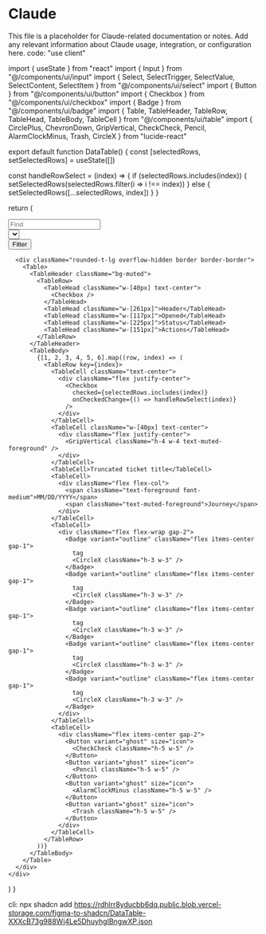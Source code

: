 # Claude

This file is a placeholder for Claude-related documentation or notes. Add any relevant information about Claude usage, integration, or configuration here.
code:
"use client"

import { useState } from "react"
import { Input } from "@/components/ui/input"
import { Select, SelectTrigger, SelectValue, SelectContent, SelectItem } from "@/components/ui/select"
import { Button } from "@/components/ui/button"
import { Checkbox } from "@/components/ui/checkbox"
import { Badge } from "@/components/ui/badge"
import { Table, TableHeader, TableRow, TableHead, TableBody, TableCell } from "@/components/ui/table"
import { CirclePlus, ChevronDown, GripVertical, CheckCheck, Pencil, AlarmClockMinus, Trash, CircleX } from "lucide-react"

export default function DataTable() {
  const [selectedRows, setSelectedRows] = useState([])

  const handleRowSelect = (index) => {
    if (selectedRows.includes(index)) {
      setSelectedRows(selectedRows.filter(i => i !== index))
    } else {
      setSelectedRows([...selectedRows, index])
    }
  }

  return (
    <div className="rounded-lg border border-border bg-card p-6 space-y-6 shadow-md">
      <div className="flex justify-between items-center">
        <div className="flex items-start gap-2">
          <div className="w-[249px]">
            <Input placeholder="Find" />
          </div>
          <Select>
            <SelectTrigger className="w-[142px]">
              <span className="text-muted-foreground">Columns</span>
              <ChevronDown className="h-4 w-4 text-muted-foreground" />
            </SelectTrigger>
            <SelectContent>
              <SelectItem value="all">All Columns</SelectItem>
              <SelectItem value="header">Header</SelectItem>
              <SelectItem value="opened">Opened</SelectItem>
              <SelectItem value="status">Status</SelectItem>
              <SelectItem value="actions">Actions</SelectItem>
            </SelectContent>
          </Select>
        </div>
        <Button variant="outline">
          <CirclePlus className="h-4 w-4 mr-2" />
          Filter
        </Button>
      </div>

      <div className="rounded-t-lg overflow-hidden border border-border">
        <Table>
          <TableHeader className="bg-muted">
            <TableRow>
              <TableHead className="w-[40px] text-center">
                <Checkbox />
              </TableHead>
              <TableHead className="w-[261px]">Header</TableHead>
              <TableHead className="w-[117px]">Opened</TableHead>
              <TableHead className="w-[225px]">Status</TableHead>
              <TableHead className="w-[151px]">Actions</TableHead>
            </TableRow>
          </TableHeader>
          <TableBody>
            {[1, 2, 3, 4, 5, 6].map((row, index) => (
              <TableRow key={index}>
                <TableCell className="text-center">
                  <div className="flex justify-center">
                    <Checkbox 
                      checked={selectedRows.includes(index)}
                      onCheckedChange={() => handleRowSelect(index)}
                    />
                  </div>
                </TableCell>
                <TableCell className="w-[40px] text-center">
                  <div className="flex justify-center">
                    <GripVertical className="h-4 w-4 text-muted-foreground" />
                  </div>
                </TableCell>
                <TableCell>Truncated ticket title</TableCell>
                <TableCell>
                  <div className="flex flex-col">
                    <span className="text-foreground font-medium">MM/DD/YYYY</span>
                    <span className="text-muted-foreground">Journey</span>
                  </div>
                </TableCell>
                <TableCell>
                  <div className="flex flex-wrap gap-2">
                    <Badge variant="outline" className="flex items-center gap-1">
                      tag
                      <CircleX className="h-3 w-3" />
                    </Badge>
                    <Badge variant="outline" className="flex items-center gap-1">
                      tag
                      <CircleX className="h-3 w-3" />
                    </Badge>
                    <Badge variant="outline" className="flex items-center gap-1">
                      tag
                      <CircleX className="h-3 w-3" />
                    </Badge>
                    <Badge variant="outline" className="flex items-center gap-1">
                      tag
                      <CircleX className="h-3 w-3" />
                    </Badge>
                    <Badge variant="outline" className="flex items-center gap-1">
                      tag
                      <CircleX className="h-3 w-3" />
                    </Badge>
                  </div>
                </TableCell>
                <TableCell>
                  <div className="flex items-center gap-2">
                    <Button variant="ghost" size="icon">
                      <CheckCheck className="h-5 w-5" />
                    </Button>
                    <Button variant="ghost" size="icon">
                      <Pencil className="h-5 w-5" />
                    </Button>
                    <Button variant="ghost" size="icon">
                      <AlarmClockMinus className="h-5 w-5" />
                    </Button>
                    <Button variant="ghost" size="icon">
                      <Trash className="h-5 w-5" />
                    </Button>
                  </div>
                </TableCell>
              </TableRow>
            ))}
          </TableBody>
        </Table>
      </div>
    </div>
  )
}



cli:
npx shadcn add https://rdhlrr8yducbb6dq.public.blob.vercel-storage.com/figma-to-shadcn/DataTable-XXXcB73g988Wj4Le5DhuyhgIBngwXP.json

